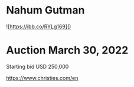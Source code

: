 Nahum Gutman
===

![https://ibb.co/RYLg169]()

Auction March 30, 2022
==

Starting bid USD 250,000

https://www.christies.com/en

